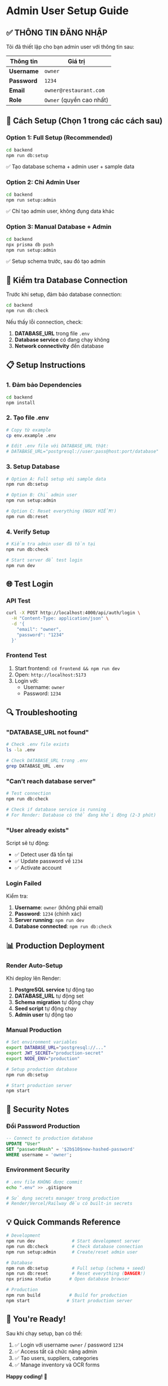# Admin User Setup Guide

## ✅ THÔNG TIN ĐĂNG NHẬP

Tôi đã thiết lập cho bạn admin user với thông tin sau:

| Thông tin | Giá trị |
|-----------|---------|
| **Username** | `owner` |
| **Password** | `1234` |
| **Email** | `owner@restaurant.com` |
| **Role** | `Owner` (quyền cao nhất) |

## 🚀 Cách Setup (Chọn 1 trong các cách sau)

### Option 1: Full Setup (Recommended)
```bash
cd backend
npm run db:setup
```
✅ Tạo database schema + admin user + sample data

### Option 2: Chỉ Admin User
```bash
cd backend
npm run setup:admin
```
✅ Chỉ tạo admin user, không đụng data khác

### Option 3: Manual Database + Admin
```bash
cd backend
npx prisma db push
npm run setup:admin
```
✅ Setup schema trước, sau đó tạo admin

## 🔧 Kiểm tra Database Connection

Trước khi setup, đảm bảo database connection:

```bash
cd backend
npm run db:check
```

Nếu thấy lỗi connection, check:
1. **DATABASE_URL** trong file `.env`
2. **Database service** có đang chạy không
3. **Network connectivity** đến database

## 📋 Setup Instructions

### 1. Đảm bảo Dependencies
```bash
cd backend
npm install
```

### 2. Tạo file .env
```bash
# Copy từ example
cp env.example .env

# Edit .env file với DATABASE_URL thật:
# DATABASE_URL="postgresql://user:pass@host:port/database"
```

### 3. Setup Database
```bash
# Option A: Full setup với sample data
npm run db:setup

# Option B: Chỉ admin user
npm run setup:admin

# Option C: Reset everything (NGUY HIỂM!)
npm run db:reset
```

### 4. Verify Setup
```bash
# Kiểm tra admin user đã tồn tại
npm run db:check

# Start server để test login
npm run dev
```

## 🌐 Test Login

### API Test
```bash
curl -X POST http://localhost:4000/api/auth/login \
  -H "Content-Type: application/json" \
  -d '{
    "email": "owner",
    "password": "1234"
  }'
```

### Frontend Test
1. Start frontend: `cd frontend && npm run dev`
2. Open: `http://localhost:5173`
3. Login với:
   - Username: `owner`
   - Password: `1234`

## 🔍 Troubleshooting

### "DATABASE_URL not found"
```bash
# Check .env file exists
ls -la .env

# Check DATABASE_URL trong .env
grep DATABASE_URL .env
```

### "Can't reach database server"
```bash
# Test connection
npm run db:check

# Check if database service is running
# For Render: Database có thể đang khởi động (2-3 phút)
```

### "User already exists"
Script sẽ tự động:
- ✅ Detect user đã tồn tại
- ✅ Update password về `1234`
- ✅ Activate account

### Login Failed
Kiểm tra:
1. **Username**: `owner` (không phải email)
2. **Password**: `1234` (chính xác)
3. **Server running**: `npm run dev`
4. **Database connected**: `npm run db:check`

## 📊 Production Deployment

### Render Auto-Setup
Khi deploy lên Render:
1. **PostgreSQL service** tự động tạo
2. **DATABASE_URL** tự động set
3. **Schema migration** tự động chạy
4. **Seed script** tự động chạy
5. **Admin user** tự động tạo

### Manual Production
```bash
# Set environment variables
export DATABASE_URL="postgresql://..."
export JWT_SECRET="production-secret"
export NODE_ENV="production"

# Setup production database
npm run db:setup

# Start production server
npm start
```

## 🔐 Security Notes

### Đổi Password Production
```sql
-- Connect to production database
UPDATE "User" 
SET "passwordHash" = '$2b$10$new-hashed-password'
WHERE username = 'owner';
```

### Environment Security
```bash
# .env file KHÔNG được commit
echo ".env" >> .gitignore

# Sử dụng secrets manager trong production
# Render/Vercel/Railway đều có built-in secrets
```

## 💡 Quick Commands Reference

```bash
# Development
npm run dev              # Start development server
npm run db:check         # Check database connection
npm run setup:admin      # Create/reset admin user

# Database
npm run db:setup         # Full setup (schema + seed)
npm run db:reset         # Reset everything (DANGER!)
npx prisma studio       # Open database browser

# Production
npm run build           # Build for production
npm start              # Start production server
```

## 🎉 You're Ready!

Sau khi chạy setup, bạn có thể:
1. ✅ Login với username `owner` / password `1234`
2. ✅ Access tất cả chức năng admin
3. ✅ Tạo users, suppliers, categories
4. ✅ Manage inventory và OCR forms

**Happy coding! 🚀**